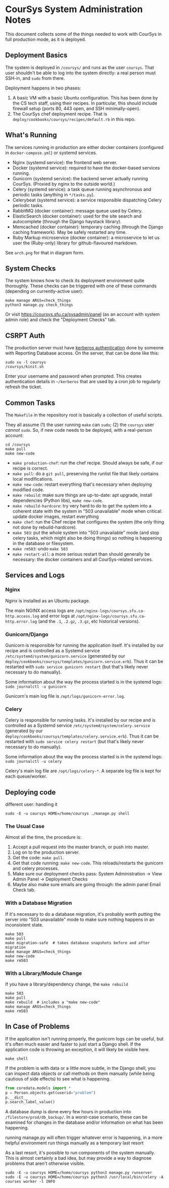 # CourSys System Administration Notes

This document collects some of the things needed to work with CourSys in full production mode, as it is deployed.


## Deployment Basics

The system is deployed in `/coursys/` and runs as the user `coursys`.
That user shouldn't be able to log into the system directly: a real person must SSH-in, and `sudo` from there.

Deployment happens in two phases:
1. A basic VM with a basic Ubuntu configuration. This has been done by the CS tech staff, using their recipes. In particular, this should include firewall setup (ports 80, 443 open, and SSH minimally-open).
2. The CourSys chef deployment recipe. That is `deploy/cookbooks/coursys/recipes/default.rb` in this repo.


## What's Running

The services running in production are either docker containers (configured in `docker-compose.yml`) or systemd services.

* Nginx (systemd service): the frontend web server.
* Docker (systemd service): required to have the docker-based services running.
* Gunicorn (systemd service): the backend server actually running CourSys. (Proxied by nginx to the outside world.)
* Celery (systemd service): a task queue running asynchronous and periodic tasks (anything in `*/tasks.py`).
* Celerybeat (systemd service): a service responsible dispatching Celery periodic tasks.
* RabbitMQ (docker container): message queue used by Celery.
* ElasticSearch (docker container): used for the site search and autocomplete (through the Django haystack library).
* Memcached (docker container): temporary caching (through the Django caching framework). May be safely restarted any time.
* Ruby Markup microservice (docker container): a microservice to let us user the (Ruby-only) library for github-flavoured markdown.

See `arch.png` for that in diagram form.


## System Checks

The system knows how to check its deployment environment quite thoroughly. These checks can be triggered with one of these commands (depending on currently-active user):
```shell
make manage ARGS=check_things
python3 manage.py check_things
```
Or visit https://coursys.sfu.ca/sysadmin/panel (as an account with system admin role) and check the "Deployment Checks" tab.


## CSRPT Auth

The production server must have [kerberos authentication](https://sfu.teamdynamix.com/TDClient/255/ITServices/KB/ArticleDet?ID=3932) done by someone with Reporting Database access. On the server, that can be done like this:
```shell
sudo su -l coursys
/coursys/kinit.sh
```
Enter your username and password when prompted. This creates authentication details in `~/kerberos` that are used by a cron job to regularly refresh the ticket.


## Common Tasks

The `Makefile` in the repository root is basically a collection of useful scripts.

They all assume (1) the user running `make` can `sudo`; (2) the `coursys` user *cannot* `sudo`. So, if new code needs to be deployed, with a real-person account:
```shell
cd /coursys
make pull
make new-code
```

* `make production-chef`: run the chef recipe. Should always be safe, if our recipe is correct.
* `make pull`: do a `git pull`, preserving the runlist file that likely contains local modifications. 
* `make new-code`: restart everything that's necessary when deploying modified code.
* `make rebuild`: make sure things are up-to-date: apt upgrade, install dependencies (Python libs), `make new-code`. 
* `make rebuild-hardcore`: try very hard to do to get the system into a coherent state with the system in "503 unavailable" mode when critical: update docker images, restart everything
* `make chef`: run the Chef recipe that configures the system (the only thing not done by rebuild-hardcore).
* `make 503`: put the whole system into "503 unavailable" mode (and stop celery tasks, which might also be doing things) so nothing is happening in the database or filesystem.
* `make rm503`: undo `make 503`
* `make restart-all`: a more serious restart than should generally be necessary: the docker containers and all CourSys-related services.


## Services and Logs

### Nginx

Nginx is installed as an Ubuntu package.

The main NGINX access logs are `/opt/nginx-logs/coursys.sfu.ca-http.access.log` and error logs at `/opt/nginx-logs/coursys.sfu.ca-http.error.log` (and the `.1`, `.2.gz`, `.3.gz`, etc historical versions).

### Gunicorn/Django

Gunicorn is responsible for running the application itself. It's installed by our recipe and is controlled as a Systemd service `/etc/systemd/system/gunicorn.service` (generated by our `deploy/cookbooks/coursys/templates/gunicorn.service.erb`). Thus it can be restarted with `sudo service gunicorn restart` (but that's likely never necessary to do manually).

Some information about the way the process started is in the systemd logs: `sudo journalctl -u gunicorn`

Gunicorn's main log file is `/opt/logs/gunicorn-error.log`.

### Celery

Celery is responsible for running tasks. It's installed by our recipe and is controlled as a Systemd service `/etc/systemd/system/celery.service` (generated by our `deploy/cookbooks/coursys/templates/celery.service.erb`). Thus it can be restarted with `sudo service celery restart` (but that's likely never necessary to do manually).

Some information about the way the process started is in the systemd logs: `sudo journalctl -u celery`

Celery's main log file are `/opt/logs/celery-*`. A separate log file is kept for each queue/worker.


## Deploying code

different user: handling it
```shell
sudo -E -u coursys HOME=/home/coursys ./manage.py shell
```

### The Usual Case

Almost all the time, the procedure is:

1. Accept a pull request into the master branch, or push into master.
2. Log on to the production server.
3. Get the code: `make pull`.
4. Get that code running: `make new-code`. This reloads/restarts the gunicorn and celery processes.
4. Make sure our deployment checks pass:  System Administration -> View Admin Panel -> Deployment Checks
5. Maybe also make sure emails are going through: the admin panel Email Check tab.



### With a Database Migration

If it's necessary to do a database migration, it's probably worth putting the server into "503 unavailable" mode to make sure nothing happens in an inconsistent state.

```shell
make 503
make pull
make migration-safe  # takes database snapshots before and after migration
make manage ARGS=check_things
make new-code
make rm503
```



### With a Library/Module Change

If you have a library/dependency change, the `make rebuild` 

```shell
make 503
make pull
make rebuild  # includes a "make new-code"
make manage ARGS=check_things
make rm503
```


## In Case of Problems

If the application isn't running properly, the gunicorn logs can be useful, but it's often much easier and faster to just start a Django shell. If the application code is throwing an exception, it will likely be visible here.
```shell
make shell
```

If the problem is with data or a little more subtle, in the Django shell, you can inspect data objects or call methods on them manually (while being cautious of side effects) to see what is happening.
```python
from coredata.models import *
p = Person.objects.get(userid="problem")
p.__dict__
p.search_label_value()
```

A database dump is done every few hours in production into `/filestore/prod/db_backup/`. In a worst-case scenario, these can be examined for changes in the database and/or information on what has been happening.

running manage.py will often trigger whatever error is happening, in a more helpful environment
run things manually as a temporary last resort

As a last resort, it's possible to run components of the system manually. This is almost certainly a bad idea, but may provide a way to diagnose problems that aren't otherwise visible.
```shell
sudo -E -u coursys HOME=/home/coursys python3 manage.py runserver
sudo -E -u coursys HOME=/home/coursys python3 /usr/local/bin/celery -A courses worker -l INFO
```




